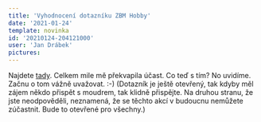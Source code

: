 ```yaml
---
title: 'Vyhodnocení dotazníku ZBM Hobby'
date: '2021-01-24'
template: novinka
id: '20210124-204121000'
user: 'Jan Drábek'
pictures:
---
```

Najdete [tady](https://docs.google.com/document/d/12pE7jc-z2cNtNxSn1Tfui2KuQERGNaqkKvwP018YrMU/edit?usp=sharing). Celkem mile mě překvapila účast. Co teď s tím? No uvidíme. Začnu o tom vážně uvažovat. :-) 
(Dotazník je ještě otevřený, tak kdyby měl zájem někdo přispět s moudrem, tak klidně přispějte. Na druhou stranu, že jste neodpověděli, neznamená, že se těchto akcí v budoucnu nemůžete zúčastnit. Bude to otevřené pro všechny.) 

